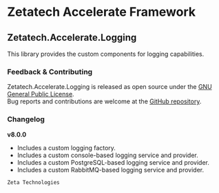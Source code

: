 # Zetatech Accelerate Framework
## Zetatech.Accelerate.Logging
This library provides the custom components for logging capabilities.  
### Feedback & Contributing
Zetatech.Accelerate.Logging is released as open source under the [GNU General Public License](./license).  
Bug reports and contributions are welcome at the [GitHub repository](https://github.com/josemaria-toro/accelerate.git).  
### Changelog
**v8.0.0**  
- Includes a custom logging factory.
- Includes a custom console-based logging service and provider.
- Includes a custom PostgreSQL-based logging service and provider.
- Includes a custom RabbitMQ-based logging service and provider.

```
Zeta Technologies
```